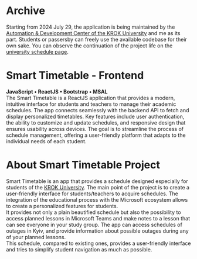 # Archive
Starting from 2024 July 29, the application is being maintained by the [Automation & Development Center of the KROK University](https://graph.krok.edu.ua/?culture=en-US) and me as its part.
Students or passersby can freely use the available codebase for their own sake. You can observe the continuation of the project life on the [university schedule page](https://schedule.krok.edu.ua/).

# Smart Timetable - Frontend
**JavaScript • ReactJS • Bootstrap • MSAL**  
The Smart Timetable is a ReactJS application that provides a modern, intuitive interface for students and teachers to manage their academic schedules. The app connects seamlessly with the backend API to fetch and display personalized timetables.
Key features include user authentication, the ability to customize and update schedules, and responsive design that ensures usability across devices. 
The goal is to streamline the process of schedule management, offering a user-friendly platform that adapts to the individual needs of each student.

# About Smart Timetable Project
Smart Timetable is an app that provides a schedule designed especially for students of the [KROK University](https://int.krok.edu.ua/en).
The main point of the project is to create a user-friendly interface for students/teachers to acquire schedules.
The integration of the educational process with the Microsoft ecosystem allows to create a personalized features for students.  
It provides not only a plain beautified schedule but also the possibility to access planned lessons in Microsoft Teams and make notes to a lesson that can see everyone in your study group.
The app can access schedules of outages in Kyiv, and provide information about possible outages during any of your planned lessons.  
This schedule, compared to existing ones, provides a user-friendly interface and tries to simplify student navigation as much as possible.
